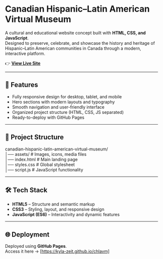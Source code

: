 # Canadian Hispanic–Latin American Virtual Museum

A cultural and educational website concept built with **HTML, CSS, and JavaScript**.  
Designed to preserve, celebrate, and showcase the history and heritage of Hispanic–Latin American communities in Canada through a modern, interactive platform.

👉 **[View Live Site](https://kyla-zeit.github.io/chlavm/)**

---

## 🚀 Features
- Fully responsive design for desktop, tablet, and mobile  
- Hero sections with modern layouts and typography  
- Smooth navigation and user-friendly interface  
- Organized project structure (HTML, CSS, JS separated)  
- Ready-to-deploy with GitHub Pages  

---

## 📂 Project Structure
canadian-hispanic-latin-american-virtual-museum/  
│── assets/        # Images, icons, media files  
│── index.html     # Main landing page  
│── styles.css     # Global stylesheet  
│── script.js      # JavaScript functionality  

---

## 🛠️ Tech Stack
- **HTML5** – Structure and semantic markup  
- **CSS3** – Styling, layout, and responsive design  
- **JavaScript (ES6)** – Interactivity and dynamic features  

---

## 🌐 Deployment
Deployed using **GitHub Pages**.  
Access it here → [https://kyla-zeit.github.io/chlavm]
